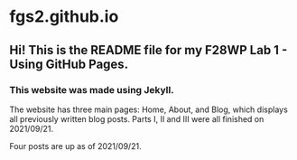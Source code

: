 # fgs2.github.io

## Hi! This is the README file for my F28WP Lab 1 - Using GitHub Pages.

### This website was made using Jekyll.

The website has three main pages: Home, About, and Blog, which displays all previously written blog posts.  Parts I, II and III were all finished on 2021/09/21.

Four posts are up as of 2021/09/21.
